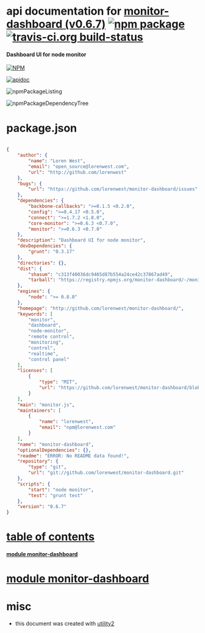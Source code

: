 # api documentation for  [monitor-dashboard (v0.6.7)](http://github.com/lorenwest/monitor-dashboard/)  [![npm package](https://img.shields.io/npm/v/npmdoc-monitor-dashboard.svg?style=flat-square)](https://www.npmjs.org/package/npmdoc-monitor-dashboard) [![travis-ci.org build-status](https://api.travis-ci.org/npmdoc/node-npmdoc-monitor-dashboard.svg)](https://travis-ci.org/npmdoc/node-npmdoc-monitor-dashboard)
#### Dashboard UI for node monitor

[![NPM](https://nodei.co/npm/monitor-dashboard.png?downloads=true)](https://www.npmjs.com/package/monitor-dashboard)

[![apidoc](https://npmdoc.github.io/node-npmdoc-monitor-dashboard/build/screenCapture.buildNpmdoc.browser._2Fhome_2Ftravis_2Fbuild_2Fnpmdoc_2Fnode-npmdoc-monitor-dashboard_2Ftmp_2Fbuild_2Fapidoc.html.png)](https://npmdoc.github.io/node-npmdoc-monitor-dashboard/build/apidoc.html)

![npmPackageListing](https://npmdoc.github.io/node-npmdoc-monitor-dashboard/build/screenCapture.npmPackageListing.svg)

![npmPackageDependencyTree](https://npmdoc.github.io/node-npmdoc-monitor-dashboard/build/screenCapture.npmPackageDependencyTree.svg)



# package.json

```json

{
    "author": {
        "name": "Loren West",
        "email": "open_source@lorenwest.com",
        "url": "http://github.com/lorenwest"
    },
    "bugs": {
        "url": "https://github.com/lorenwest/monitor-dashboard/issues"
    },
    "dependencies": {
        "backbone-callbacks": ">=0.1.5 <0.2.0",
        "config": ">=0.4.17 <0.5.0",
        "connect": ">=1.7.2 <1.8.0",
        "core-monitor": ">=0.6.3 <0.7.0",
        "monitor": ">=0.6.3 <0.7.0"
    },
    "description": "Dashboard UI for node monitor",
    "devDependencies": {
        "grunt": "0.3.17"
    },
    "directories": {},
    "dist": {
        "shasum": "c313f40036dc9465d87b554a24ce42c37867ad49",
        "tarball": "https://registry.npmjs.org/monitor-dashboard/-/monitor-dashboard-0.6.7.tgz"
    },
    "engines": {
        "node": ">= 0.8.0"
    },
    "homepage": "http://github.com/lorenwest/monitor-dashboard/",
    "keywords": [
        "monitor",
        "dashboard",
        "node-monitor",
        "remote control",
        "monitoring",
        "control",
        "realtime",
        "control panel"
    ],
    "licenses": [
        {
            "type": "MIT",
            "url": "https://github.com/lorenwest/monitor-dashboard/blob/master/LICENSE"
        }
    ],
    "main": "monitor.js",
    "maintainers": [
        {
            "name": "lorenwest",
            "email": "npm@lorenwest.com"
        }
    ],
    "name": "monitor-dashboard",
    "optionalDependencies": {},
    "readme": "ERROR: No README data found!",
    "repository": {
        "type": "git",
        "url": "git://github.com/lorenwest/monitor-dashboard.git"
    },
    "scripts": {
        "start": "node monitor",
        "test": "grunt test"
    },
    "version": "0.6.7"
}
```



# <a name="apidoc.tableOfContents"></a>[table of contents](#apidoc.tableOfContents)

#### [module monitor-dashboard](#apidoc.module.monitor-dashboard)



# <a name="apidoc.module.monitor-dashboard"></a>[module monitor-dashboard](#apidoc.module.monitor-dashboard)



# misc
- this document was created with [utility2](https://github.com/kaizhu256/node-utility2)
